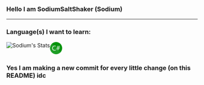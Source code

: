 ### Hello I am SodiumSaltShaker (Sodium)
--------------------------------
### Language(s) I want to learn:
<img height="32" width="32" src="https://raw.githubusercontent.com/github/explore/80688e429a7d4ef2fca1e82350fe8e3517d3494d/topics/csharp/csharp.png" />
<img align="left" alt="Sodium's Stats" src="https://github-readme-stats.vercel.app/api?username=sodiumsaltshaker&show_icons=true&hide_border=true" />

### Yes I am making a new commit for every little change (on this README) idc
<!--
**SodiumSaltShaker/SodiumSaltShaker** is a ✨ _special_ ✨ repository because its `README.md` (this file) appears on your GitHub profile.

Here are some ideas to get you started:

- 🔭 I’m currently working on ...
- 🌱 I’m currently learning ...
- 👯 I’m looking to collaborate on ...
- 🤔 I’m looking for help with ...
- 💬 Ask me about ...
- 📫 How to reach me: ...
- 😄 Pronouns: ...
- ⚡ Fun fact: ...
-->
